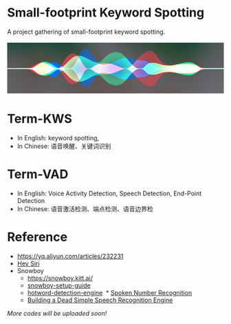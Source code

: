# Small-footprint Keyword Spotting
A project gathering of small-footprint keyword spotting.<br><br>
![](/hey.png)

# Term-KWS
* In English: keyword spotting, 
* In Chinese: 语音唤醒、关键词识别

# Term-VAD
* In English: Voice Activity Detection, Speech Detection, End-Point Detection
* In Chinese: 语音激活检测、端点检测、语音边界检


# Reference
* https://yq.aliyun.com/articles/232231
* [Hey Siri](https://www.leiphone.com/news/201710/IO3uxgYZyHt0AcPI.html)
* Snowboy
  * https://snowboy.kitt.ai/
  * [snowboy-setup-guide](http://blog.csdn.net/b735098742/article/details/78445981)
  * [hotword-detection-engine](https://www.wandianshenme.com/play/smart-speaker-hotword-detection-engine-snowboy-setup-guide/)
  * [Spoken Number Recognition](https://github.com/RichardLiuLiu/Spoken_Number_Recognition)
  * [Building a Dead Simple Speech Recognition Engine](https://blog.manash.me/building-a-dead-simple-word-recognition-engine-using-convnet-in-keras-25e72c19c12b)

*More codes will be uploaded soon!*
